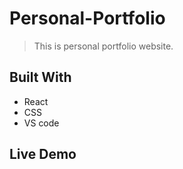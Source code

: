 # Personal-Portfolio
> This is personal portfolio website.

## Built With

- React
- CSS
- VS code

## Live Demo
